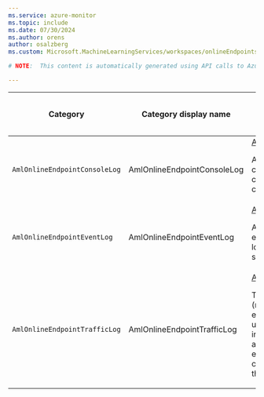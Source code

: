 ```yaml
---
ms.service: azure-monitor
ms.topic: include
ms.date: 07/30/2024
ms.author: orens
author: osalzberg
ms.custom: Microsoft.MachineLearningServices/workspaces/onlineEndpoints, naam

# NOTE:  This content is automatically generated using API calls to Azure. Any edits made on these files will be overwritten in the next run of the script. 

---
```

  
  
|Category|Category display name| Log table| [Supports basic log plan](/azure/azure-monitor/logs/basic-logs-configure?tabs=portal-1#compare-the-basic-and-analytics-log-data-plans)|[Supports ingestion-time transformation](/azure/azure-monitor/essentials/data-collection-transformations)| Example queries |Costs to export|
|---|---|---|---|---|---|---|
|`AmlOnlineEndpointConsoleLog` |AmlOnlineEndpointConsoleLog |[AmlOnlineEndpointConsoleLog](/azure/azure-monitor/reference/tables/amlonlineendpointconsolelog)<p>Azure ML online endpoints console logs. It provides console logs output from user containers.|No|Yes|[Queries](/azure/azure-monitor/reference/queries/amlonlineendpointconsolelog)|Yes |
|`AmlOnlineEndpointEventLog` |AmlOnlineEndpointEventLog |[AmlOnlineEndpointEventLog](/azure/azure-monitor/reference/tables/amlonlineendpointeventlog)<p>Azure ML online endpoints event logs. It provides event logs regarding the inference-server container's life cycle.|No|No|[Queries](/azure/azure-monitor/reference/queries/amlonlineendpointeventlog)|Yes |
|`AmlOnlineEndpointTrafficLog` |AmlOnlineEndpointTrafficLog |[AmlOnlineEndpointTrafficLog](/azure/azure-monitor/reference/tables/amlonlineendpointtrafficlog)<p>Traffic logs for AzureML (machine learning) online endpoints. The table could be used to check the detailed information of the request to an online endpoint. For example, you could use it to check the request duration, the request failure reason, etc.|No|No|[Queries](/azure/azure-monitor/reference/queries/amlonlineendpointtrafficlog)|Yes |